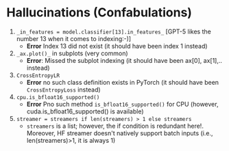 # Hallucinations (Confabulations)
1. `_in_features = model.classifier[13].in_features_` [GPT-5 likes the number 13 when it comes to indexing:-)]
   * **Error** Index 13 did not exist (it should have been index 1 instead)
2. `_ax.plot()_` in subplots (very common)
   * **Error**: Missed the subplot indexing (it should have been ax[0], ax[1],.. instead)
3. `CrossEntropyLR`
   * **Error** no such class definition exists in PyTorch (it should have been `CrossEntropyLoss` instead)
4. `cpu.is_bfloat16_supported()`
   * **Error** Pno such method `is_bfloat16_supported()` for CPU (however, cuda.is_bfloat16_supported() is available)
5. `streamer = streamers if len(streamers) > 1 else streamers`
   * `streamers` is a list; however, the if condition is redundant here!. Moreover, HF streamer doesn't natively support batch inputs (i.e., len(streamers)>1, it is always 1)
